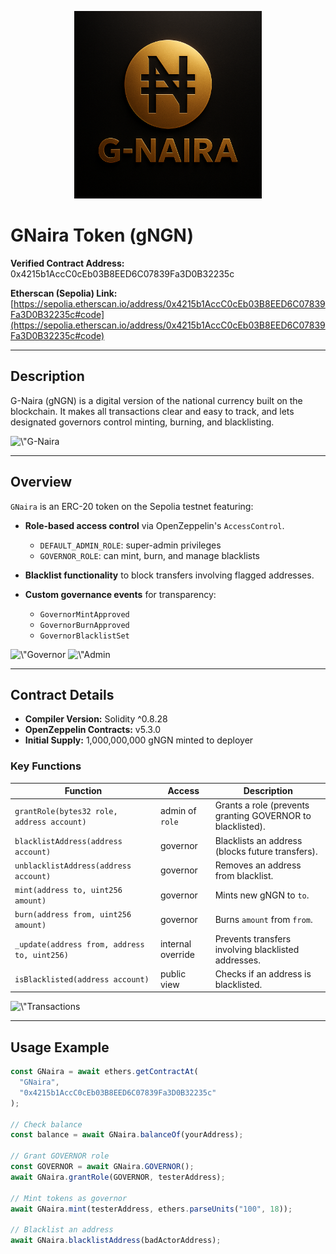 <p align="center">
  <img src="./g-naira.png" alt="G-Naira Token Logo" width="300"/>
</p>

# GNaira Token (gNGN)

**Verified Contract Address:** 0x4215b1AccC0cEb03B8EED6C07839Fa3D0B32235c

**Etherscan (Sepolia) Link:** [https://sepolia.etherscan.io/address/0x4215b1AccC0cEb03B8EED6C07839Fa3D0B32235c#code](https://sepolia.etherscan.io/address/0x4215b1AccC0cEb03B8EED6C07839Fa3D0B32235c#code)

---

## Description

G-Naira (gNGN) is a digital version of the national currency built on the blockchain. It makes all transactions clear and easy to track, and lets designated governors control minting, burning, and blacklisting.

<p align=\"center\" style=\"max-width: 100%;\">  
  <img src=\"https://i.ibb.co/7xFBYKLz/Screenshot-2025-05-26-at-14-35-26.png\" alt=\"G-Naira Live App Screenshot\" style=\"width: 100%; height: auto;\"/>  
</p>

---

## Overview

`GNaira` is an ERC-20 token on the Sepolia testnet featuring:

* **Role-based access control** via OpenZeppelin's `AccessControl`.

  * `DEFAULT_ADMIN_ROLE`: super-admin privileges
  * `GOVERNOR_ROLE`: can mint, burn, and manage blacklists
* **Blacklist functionality** to block transfers involving flagged addresses.
* **Custom governance events** for transparency:

  * `GovernorMintApproved`
  * `GovernorBurnApproved`
  * `GovernorBlacklistSet`

<p align=\"center\">  
  <img src=\"https://i.ibb.co/LzYp3D1T/Screenshot-2025-05-26-at-15-05-36.png\" alt=\"Governor Actions - Role Management\" style=\"width: 100%; height: auto;\">  
  <img src=\"https://i.ibb.co/kV1R0H3d/Screenshot-2025-05-26-at-15-06-09.png\" alt=\"Admin Actions - Role Assignment\" style=\"width: 100%; height: auto;\">  
</p>

---

## Contract Details

* **Compiler Version:** Solidity ^0.8.28
* **OpenZeppelin Contracts:** v5.3.0
* **Initial Supply:** 1,000,000,000 gNGN minted to deployer

### Key Functions

| Function                                     | Access            | Description                                                |
| -------------------------------------------- | ----------------- | ---------------------------------------------------------- |
| `grantRole(bytes32 role, address account)`   | admin of `role`   | Grants a role (prevents granting GOVERNOR to blacklisted). |
| `blacklistAddress(address account)`          | governor          | Blacklists an address (blocks future transfers).           |
| `unblacklistAddress(address account)`        | governor          | Removes an address from blacklist.                         |
| `mint(address to, uint256 amount)`           | governor          | Mints new gNGN to `to`.                                    |
| `burn(address from, uint256 amount)`         | governor          | Burns `amount` from `from`.                                |
| `_update(address from, address to, uint256)` | internal override | Prevents transfers involving blacklisted addresses.        |
| `isBlacklisted(address account)`             | public view       | Checks if an address is blacklisted.                       |

<p align=\"center\">  
  <img src=\"https://i.ibb.co/Z1NGn2kj/Screenshot-2025-05-26-at-15-00-40.png\" alt=\"Transactions Executed Screenshot\" width=\"600\"/>  
</p>

---

## Usage Example

```js
const GNaira = await ethers.getContractAt(
  "GNaira", 
  "0x4215b1AccC0cEb03B8EED6C07839Fa3D0B32235c"
);

// Check balance
const balance = await GNaira.balanceOf(yourAddress);

// Grant GOVERNOR role
const GOVERNOR = await GNaira.GOVERNOR();
await GNaira.grantRole(GOVERNOR, testerAddress);

// Mint tokens as governor
await GNaira.mint(testerAddress, ethers.parseUnits("100", 18));

// Blacklist an address
await GNaira.blacklistAddress(badActorAddress);
```